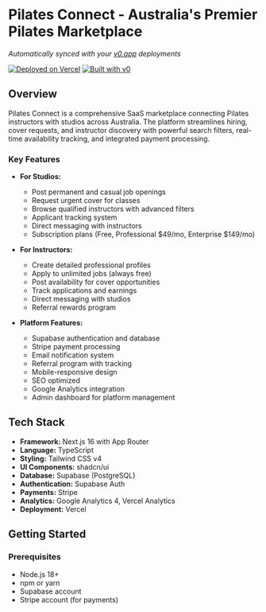 # Pilates Connect - Australia's Premier Pilates Marketplace

*Automatically synced with your [v0.app](https://v0.app) deployments*

[![Deployed on Vercel](https://img.shields.io/badge/Deployed%20on-Vercel-black?style=for-the-badge&logo=vercel)](https://vercel.com/jaypearce23-1334s-projects/v0-pilates-marketplace-saa-s)
[![Built with v0](https://img.shields.io/badge/Built%20with-v0.app-black?style=for-the-badge)](https://v0.app/chat/projects/HxLdLIEch8a)

## Overview

Pilates Connect is a comprehensive SaaS marketplace connecting Pilates instructors with studios across Australia. The platform streamlines hiring, cover requests, and instructor discovery with powerful search filters, real-time availability tracking, and integrated payment processing.

### Key Features

- **For Studios:**
  - Post permanent and casual job openings
  - Request urgent cover for classes
  - Browse qualified instructors with advanced filters
  - Applicant tracking system
  - Direct messaging with instructors
  - Subscription plans (Free, Professional $49/mo, Enterprise $149/mo)

- **For Instructors:**
  - Create detailed professional profiles
  - Apply to unlimited jobs (always free)
  - Post availability for cover opportunities
  - Track applications and earnings
  - Direct messaging with studios
  - Referral rewards program

- **Platform Features:**
  - Supabase authentication and database
  - Stripe payment processing
  - Email notification system
  - Referral program with tracking
  - Mobile-responsive design
  - SEO optimized
  - Google Analytics integration
  - Admin dashboard for platform management

## Tech Stack

- **Framework:** Next.js 16 with App Router
- **Language:** TypeScript
- **Styling:** Tailwind CSS v4
- **UI Components:** shadcn/ui
- **Database:** Supabase (PostgreSQL)
- **Authentication:** Supabase Auth
- **Payments:** Stripe
- **Analytics:** Google Analytics 4, Vercel Analytics
- **Deployment:** Vercel

## Getting Started

### Prerequisites

- Node.js 18+ 
- npm or yarn
- Supabase account
- Stripe account (for payments)
